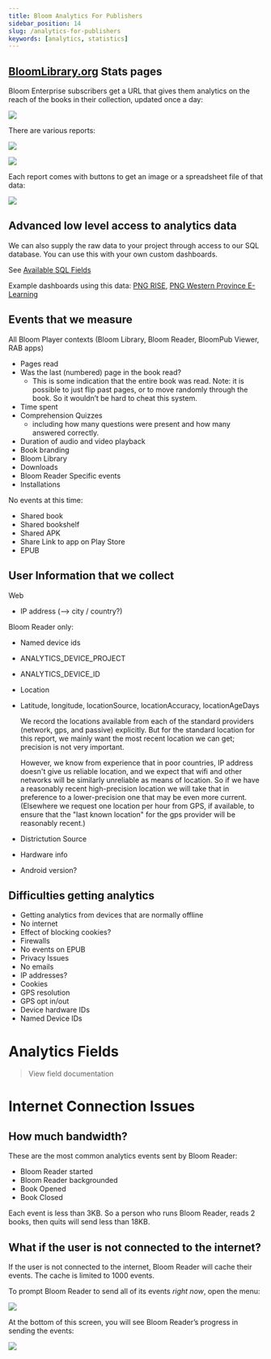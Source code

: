 ```yaml
---
title: Bloom Analytics For Publishers
sidebar_position: 14
slug: /analytics-for-publishers
keywords: [analytics, statistics]
---
```




## [BloomLibrary.org](http://BloomLibrary.org) Stats pages


Bloom Enterprise subscribers get a URL that gives them analytics on the reach of the books in their collection, updated once a day:


![](./1927773425.png)


There are various reports:



![](./1754124601.png)


![](./1222756585.png)


Each report comes with buttons to get an image or a spreadsheet file of that data:


![](./1240082884.png)


## Advanced low level access to analytics data


We can also supply the raw data to your project through access to our SQL database. You can use this with your own custom dashboards.


See [Available SQL Fields](https://docs.google.com/spreadsheets/d/1jvO_YHpcoYQyOw8sJoo-M07V6Km9YRsPI1rgAuSJVpc/preview)


Example dashboards using this data: [PNG RISE](https://www.inclusiveducation.com/rise), [PNG Western Province E-Learning](https://www.inclusiveducation.com/wp-elearning)


## Events that we measure


All Bloom Player contexts (Bloom Library, Bloom Reader, BloomPub Viewer, RAB apps)

- Pages read
- Was the last (numbered) page in the book read?
	- This is some indication that the entire book was read. Note: it is possible to just flip past pages, or to move randomly through the book. So it wouldn’t be hard to cheat this system.
- Time spent
- Comprehension Quizzes
	- including how many questions were present and how many answered correctly.
- Duration of audio and video playback
- Book branding
- Bloom Library
- Downloads
- Bloom Reader Specific events
- Installations

No events at this time:

- Shared book
- Shared bookshelf
- Shared APK
- Share Link to app on Play Store
- EPUB

## User Information that we collect


Web

- IP address (--> city / country?)

Bloom Reader only:

- Named device ids
- ANALYTICS_DEVICE_PROJECT
- ANALYTICS_DEVICE_ID
- Location
- Latitude, longitude, locationSource, locationAccuracy, locationAgeDays

	We record the locations available from each of the standard providers (network, gps, and passive) explicitly. But for the standard location for this report, we mainly want the most recent location we can get; precision is not very important.


	However, we know from experience that in poor countries, IP address doesn't give us reliable location, and we expect that wifi and other networks will be similarly unreliable as means of location. So if we have a reasonably recent high-precision location we will take that in preference to a lower-precision one that may be even more current. (Elsewhere we request one location per hour from GPS, if available, to ensure that the "last known location" for the gps provider will be reasonably recent.)

- Districtution Source
- Hardware info
- Android version?

## 


## Difficulties getting analytics

- Getting analytics from devices that are normally offline
- No internet
- Effect of blocking cookies?
- Firewalls
- No events on EPUB
- Privacy Issues
- No emails
- IP addresses?
- Cookies
- GPS resolution
- GPS opt in/out
- Device hardware IDs
- Named Device IDs

# Analytics Fields


> View field documentation


# Internet Connection Issues


## How much bandwidth?


These are the most common analytics events sent by Bloom Reader:

- Bloom Reader started
- Bloom Reader backgrounded
- Book Opened
- Book Closed

Each event is less than 3KB. So a person who runs Bloom Reader, reads 2 books, then quits will send less than 18KB.


## What if the user is not connected to the internet?


If the user is not connected to the internet, Bloom Reader will cache their events. The cache is limited to 1000 events.


To prompt Bloom Reader to send all of its events _right now_, open the menu:


![](./672205938.png)


At the bottom of this screen, you will see Bloom Reader’s progress in sending the events:


![](./736622608.png)

